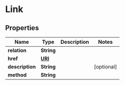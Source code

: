 

# Link

## Properties

Name | Type | Description | Notes
------------ | ------------- | ------------- | -------------
**relation** | **String** |  | 
**href** | [**URI**](URI.md) |  | 
**description** | **String** |  |  [optional]
**method** | **String** |  | 



